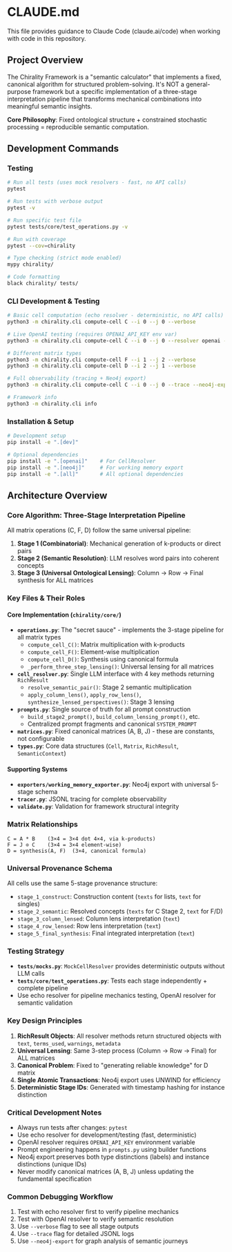 # CLAUDE.md

This file provides guidance to Claude Code (claude.ai/code) when working with code in this repository.

## Project Overview

The Chirality Framework is a "semantic calculator" that implements a fixed, canonical algorithm for structured problem-solving. It's NOT a general-purpose framework but a specific implementation of a three-stage interpretation pipeline that transforms mechanical combinations into meaningful semantic insights.

**Core Philosophy**: Fixed ontological structure + constrained stochastic processing = reproducible semantic computation.

## Development Commands

### Testing
```bash
# Run all tests (uses mock resolvers - fast, no API calls)
pytest

# Run tests with verbose output
pytest -v

# Run specific test file
pytest tests/core/test_operations.py -v

# Run with coverage
pytest --cov=chirality

# Type checking (strict mode enabled)
mypy chirality/

# Code formatting
black chirality/ tests/
```

### CLI Development & Testing
```bash
# Basic cell computation (echo resolver - deterministic, no API calls)
python3 -m chirality.cli compute-cell C --i 0 --j 0 --verbose

# Live OpenAI testing (requires OPENAI_API_KEY env var)
python3 -m chirality.cli compute-cell C --i 0 --j 0 --resolver openai --verbose

# Different matrix types
python3 -m chirality.cli compute-cell F --i 1 --j 2 --verbose
python3 -m chirality.cli compute-cell D --i 2 --j 1 --verbose

# Full observability (tracing + Neo4j export)
python3 -m chirality.cli compute-cell C --i 0 --j 0 --trace --neo4j-export --verbose

# Framework info
python3 -m chirality.cli info
```

### Installation & Setup
```bash
# Development setup
pip install -e ".[dev]"

# Optional dependencies
pip install -e ".[openai]"    # For CellResolver
pip install -e ".[neo4j]"     # For working memory export
pip install -e ".[all]"       # All optional dependencies
```

## Architecture Overview

### Core Algorithm: Three-Stage Interpretation Pipeline
All matrix operations (C, F, D) follow the same universal pipeline:

1. **Stage 1 (Combinatorial)**: Mechanical generation of k-products or direct pairs
2. **Stage 2 (Semantic Resolution)**: LLM resolves word pairs into coherent concepts  
3. **Stage 3 (Universal Ontological Lensing)**: Column → Row → Final synthesis for ALL matrices

### Key Files & Their Roles

#### Core Implementation (`chirality/core/`)
- **`operations.py`**: The "secret sauce" - implements the 3-stage pipeline for all matrix types
  - `compute_cell_C()`: Matrix multiplication with k-products
  - `compute_cell_F()`: Element-wise multiplication  
  - `compute_cell_D()`: Synthesis using canonical formula
  - `_perform_three_step_lensing()`: Universal lensing for all matrices
- **`cell_resolver.py`**: Single LLM interface with 4 key methods returning `RichResult`
  - `resolve_semantic_pair()`: Stage 2 semantic multiplication
  - `apply_column_lens()`, `apply_row_lens()`, `synthesize_lensed_perspectives()`: Stage 3 lensing
- **`prompts.py`**: Single source of truth for all prompt construction
  - `build_stage2_prompt()`, `build_column_lensing_prompt()`, etc.
  - Centralized prompt fragments and canonical `SYSTEM_PROMPT`
- **`matrices.py`**: Fixed canonical matrices (A, B, J) - these are constants, not configurable
- **`types.py`**: Core data structures (`Cell`, `Matrix`, `RichResult`, `SemanticContext`)

#### Supporting Systems
- **`exporters/working_memory_exporter.py`**: Neo4j export with universal 5-stage schema
- **`tracer.py`**: JSONL tracing for complete observability
- **`validate.py`**: Validation for framework structural integrity

### Matrix Relationships
```
C = A * B    (3×4 = 3×4 dot 4×4, via k-products)
F = J ⊙ C    (3×4 = 3×4 element-wise)  
D = synthesis(A, F)  (3×4, canonical formula)
```

### Universal Provenance Schema
All cells use the same 5-stage provenance structure:
- `stage_1_construct`: Construction content (`texts` for lists, `text` for singles)
- `stage_2_semantic`: Resolved concepts (`texts` for C Stage 2, `text` for F/D)
- `stage_3_column_lensed`: Column lens interpretation (`text`)
- `stage_4_row_lensed`: Row lens interpretation (`text`)  
- `stage_5_final_synthesis`: Final integrated interpretation (`text`)

### Testing Strategy
- **`tests/mocks.py`**: `MockCellResolver` provides deterministic outputs without LLM calls
- **`tests/core/test_operations.py`**: Tests each stage independently + complete pipeline
- Use echo resolver for pipeline mechanics testing, OpenAI resolver for semantic validation

### Key Design Principles
1. **RichResult Objects**: All resolver methods return structured objects with `text`, `terms_used`, `warnings`, `metadata`
2. **Universal Lensing**: Same 3-step process (Column → Row → Final) for ALL matrices
3. **Canonical Problem**: Fixed to "generating reliable knowledge" for D matrix
4. **Single Atomic Transactions**: Neo4j export uses UNWIND for efficiency
5. **Deterministic Stage IDs**: Generated with timestamp hashing for instance distinction

### Critical Development Notes
- Always run tests after changes: `pytest`
- Use echo resolver for development/testing (fast, deterministic)
- OpenAI resolver requires `OPENAI_API_KEY` environment variable
- Prompt engineering happens in `prompts.py` using builder functions
- Neo4j export preserves both type distinctions (labels) and instance distinctions (unique IDs)
- Never modify canonical matrices (A, B, J) unless updating the fundamental specification

### Common Debugging Workflow
1. Test with echo resolver first to verify pipeline mechanics
2. Test with OpenAI resolver to verify semantic resolution
3. Use `--verbose` flag to see all stage outputs
4. Use `--trace` flag for detailed JSONL logs
5. Use `--neo4j-export` for graph analysis of semantic journeys